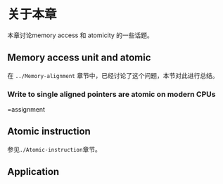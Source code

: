# 关于本章

本章讨论memory access 和 atomicity 的一些话题。

## Memory access unit and atomic

在 `../Memory-alignment` 章节中，已经讨论了这个问题，本节对此进行总结。



### Write to single aligned pointers are atomic on modern CPUs



=assignment 

## Atomic instruction

参见`./Atomic-instruction`章节。



## Application

